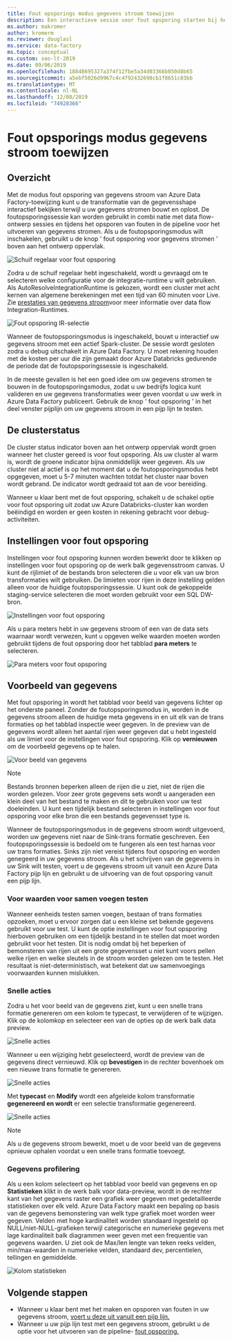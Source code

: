 ```yaml
---
title: Fout opsporings modus gegevens stroom toewijzen
description: Een interactieve sessie voor fout opsporing starten bij het bouwen van gegevens stromen
ms.author: makromer
author: kromerm
ms.reviewer: douglasl
ms.service: data-factory
ms.topic: conceptual
ms.custom: seo-lt-2019
ms.date: 09/06/2019
ms.openlocfilehash: 18848695327a374f12fbe5a34d03366b050d8b65
ms.sourcegitcommit: a5ebf5026d9967c4c4f92432698cb1f8651c03bb
ms.translationtype: MT
ms.contentlocale: nl-NL
ms.lasthandoff: 12/08/2019
ms.locfileid: "74928366"
---
```

# <a name="mapping-data-flow-debug-mode"></a>Fout opsporings modus gegevens stroom toewijzen

## <a name="overview"></a>Overzicht

Met de modus fout opsporing van gegevens stroom van Azure Data Factory-toewijzing kunt u de transformatie van de gegevensshape interactief bekijken terwijl u uw gegevens stromen bouwt en oplost. De foutopsporingssessie kan worden gebruikt in combi natie met data flow-ontwerp sessies en tijdens het opsporen van fouten in de pipeline voor het uitvoeren van gegevens stromen. Als u de foutopsporingsmodus wilt inschakelen, gebruikt u de knop ' fout opsporing voor gegevens stromen ' boven aan het ontwerp oppervlak.

![Schuif regelaar voor fout opsporing](media/data-flow/debugbutton.png "Schuif regelaar voor fout opsporing")

Zodra u de schuif regelaar hebt ingeschakeld, wordt u gevraagd om te selecteren welke configuratie voor de integratie-runtime u wilt gebruiken. Als AutoResolveIntegrationRuntime is gekozen, wordt een cluster met acht kernen van algemene berekeningen met een tijd van 60 minuten voor Live. Zie [prestaties van gegevens stroom](concepts-data-flow-performance.md#increasing-compute-size-in-azure-integration-runtime)voor meer informatie over data flow Integration-Runtimes.

![Fout opsporing IR-selectie](media/data-flow/debugbutton2.png "Fout opsporing IR-selectie")

Wanneer de foutopsporingsmodus is ingeschakeld, bouwt u interactief uw gegevens stroom met een actief Spark-cluster. De sessie wordt gesloten zodra u debug uitschakelt in Azure Data Factory. U moet rekening houden met de kosten per uur die zijn gemaakt door Azure Databricks gedurende de periode dat de foutopsporingssessie is ingeschakeld.

In de meeste gevallen is het een goed idee om uw gegevens stromen te bouwen in de foutopsporingsmodus, zodat u uw bedrijfs logica kunt valideren en uw gegevens transformaties weer geven voordat u uw werk in Azure Data Factory publiceert. Gebruik de knop ' fout opsporing ' in het deel venster pijplijn om uw gegevens stroom in een pijp lijn te testen.

## <a name="cluster-status"></a>De clusterstatus

De cluster status indicator boven aan het ontwerp oppervlak wordt groen wanneer het cluster gereed is voor fout opsporing. Als uw cluster al warm is, wordt de groene indicator bijna onmiddellijk weer gegeven. Als uw cluster niet al actief is op het moment dat u de foutopsporingsmodus hebt opgegeven, moet u 5-7 minuten wachten totdat het cluster naar boven wordt gebrand. De indicator wordt gedraaid tot aan de voor bereiding.

Wanneer u klaar bent met de fout opsporing, schakelt u de schakel optie voor fout opsporing uit zodat uw Azure Databricks-cluster kan worden beëindigd en worden er geen kosten in rekening gebracht voor debug-activiteiten.

## <a name="debug-settings"></a>Instellingen voor fout opsporing

Instellingen voor fout opsporing kunnen worden bewerkt door te klikken op instellingen voor fout opsporing op de werk balk gegevensstroom canvas. U kunt de rijlimiet of de bestands bron selecteren die u voor elk van uw bron transformaties wilt gebruiken. De limieten voor rijen in deze instelling gelden alleen voor de huidige foutopsporingssessie. U kunt ook de gekoppelde staging-service selecteren die moet worden gebruikt voor een SQL DW-bron. 

![Instellingen voor fout opsporing](media/data-flow/debug-settings.png "Instellingen voor fout opsporing")

Als u para meters hebt in uw gegevens stroom of een van de data sets waarnaar wordt verwezen, kunt u opgeven welke waarden moeten worden gebruikt tijdens de fout opsporing door het tabblad **para meters** te selecteren.

![Para meters voor fout opsporing](media/data-flow/debug-settings2.png "Para meters voor fout opsporing")

## <a name="data-preview"></a>Voorbeeld van gegevens

Met fout opsporing in wordt het tabblad voor beeld van gegevens lichter op het onderste paneel. Zonder de foutopsporingsmodus in, worden in de gegevens stroom alleen de huidige meta gegevens in en uit elk van de trans formaties op het tabblad inspectie weer gegeven. In de preview van de gegevens wordt alleen het aantal rijen weer gegeven dat u hebt ingesteld als uw limiet voor de instellingen voor fout opsporing. Klik op **vernieuwen** om de voorbeeld gegevens op te halen.

![Voor beeld van gegevens](media/data-flow/datapreview.png "Voorbeeld van gegevens")

> [!NOTE]
> Bestands bronnen beperken alleen de rijen die u ziet, niet de rijen die worden gelezen. Voor zeer grote gegevens sets wordt u aangeraden een klein deel van het bestand te maken en dit te gebruiken voor uw test doeleinden. U kunt een tijdelijk bestand selecteren in instellingen voor fout opsporing voor elke bron die een bestands gegevensset type is.

Wanneer de foutopsporingsmodus in de gegevens stroom wordt uitgevoerd, worden uw gegevens niet naar de Sink-trans formatie geschreven. Een foutopsporingssessie is bedoeld om te fungeren als een test harnas voor uw trans formaties. Sinks zijn niet vereist tijdens fout opsporing en worden genegeerd in uw gegevens stroom. Als u het schrijven van de gegevens in uw Sink wilt testen, voert u de gegevens stroom uit vanuit een Azure Data Factory pijp lijn en gebruikt u de uitvoering van de fout opsporing vanuit een pijp lijn.

### <a name="testing-join-conditions"></a>Voor waarden voor samen voegen testen

Wanneer eenheids testen samen voegen, bestaan of trans formaties opzoeken, moet u ervoor zorgen dat u een kleine set bekende gegevens gebruikt voor uw test. U kunt de optie instellingen voor fout opsporing hierboven gebruiken om een tijdelijk bestand in te stellen dat moet worden gebruikt voor het testen. Dit is nodig omdat bij het beperken of bemonsteren van rijen uit een grote gegevensset u niet kunt voors pellen welke rijen en welke sleutels in de stroom worden gelezen om te testen. Het resultaat is niet-deterministisch, wat betekent dat uw samenvoegings voorwaarden kunnen mislukken.

### <a name="quick-actions"></a>Snelle acties

Zodra u het voor beeld van de gegevens ziet, kunt u een snelle trans formatie genereren om een kolom te typecast, te verwijderen of te wijzigen. Klik op de kolomkop en selecteer een van de opties op de werk balk data preview.

![Snelle acties](media/data-flow/quick-actions1.png "Snelle acties")

Wanneer u een wijziging hebt geselecteerd, wordt de preview van de gegevens direct vernieuwd. Klik op **bevestigen** in de rechter bovenhoek om een nieuwe trans formatie te genereren.

![Snelle acties](media/data-flow/quick-actions2.png "Snelle acties")

Met **typecast** en **Modify** wordt een afgeleide kolom transformatie **gegenereerd en wordt** er een selectie transformatie gegenereerd.

![Snelle acties](media/data-flow/quick-actions3.png "Snelle acties")

> [!NOTE]
> Als u de gegevens stroom bewerkt, moet u de voor beeld van de gegevens opnieuw ophalen voordat u een snelle trans formatie toevoegt.

### <a name="data-profiling"></a>Gegevens profilering

Als u een kolom selecteert op het tabblad voor beeld van gegevens en op **Statistieken** klikt in de werk balk voor data-preview, wordt in de rechter kant van het gegevens raster een grafiek weer gegeven met gedetailleerde statistieken over elk veld. Azure Data Factory maakt een bepaling op basis van de gegevens bemonstering van welk type grafiek moet worden weer gegeven. Velden met hoge kardinaliteit worden standaard ingesteld op NULL/niet-NULL-grafieken terwijl categorische en numerieke gegevens met lage kardinaliteit balk diagrammen weer geven met een frequentie van gegevens waarden. U ziet ook de Max/len lengte van teken reeks velden, min/max-waarden in numerieke velden, standaard dev, percentielen, tellingen en gemiddelde.

![Kolom statistieken](media/data-flow/stats.png "Kolom statistieken")

## <a name="next-steps"></a>Volgende stappen

* Wanneer u klaar bent met het maken en opsporen van fouten in uw gegevens stroom, [voert u deze uit vanuit een pijp lijn.](control-flow-execute-data-flow-activity.md)
* Wanneer u uw pijp lijn test met een gegevens stroom, gebruikt u de optie voor het uitvoeren van de pipeline- [fout opsporing.](iterative-development-debugging.md)
